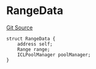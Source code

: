 # RangeData
[Git Source](https://github.com/ArrakisFinance/arrakis-modular/blob/main/src/structs/SPancakeSwapV4.sol)


```solidity
struct RangeData {
    address self;
    Range range;
    ICLPoolManager poolManager;
}
```

